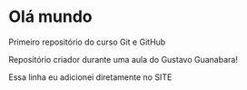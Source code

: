 # Olá mundo
 Primeiro repositório do curso Git e GitHub

Repositório criador durante uma aula do Gustavo Guanabara!

Essa linha eu adicionei diretamente no SITE
